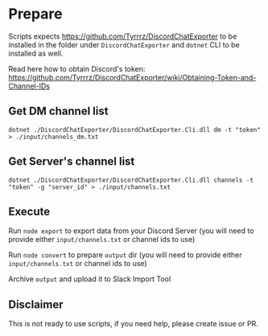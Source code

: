 # Prepare

Scripts expects https://github.com/Tyrrrz/DiscordChatExporter to be installed in the folder under `DiscordChatExporter` and `dotnet` CLI to be installed as well.

Read here how to obtain Discord's token: https://github.com/Tyrrrz/DiscordChatExporter/wiki/Obtaining-Token-and-Channel-IDs

## Get DM channel list

`dotnet ./DiscordChatExporter/DiscordChatExporter.Cli.dll dm -t "token" > ./input/channels_dm.txt`

## Get Server's channel list

`dotnet ./DiscordChatExporter/DiscordChatExporter.Cli.dll channels -t "token" -g "server_id" > ./input/channels.txt`

## Execute

Run `node export` to export data from your Discord Server (you will need to provide either `input/channels.txt` or channel ids to use)

Run `node convert` to prepare `output` dir (you will need to provide either `input/channels.txt` or channel ids to use)

Archive `output` and upload it to Slack Import Tool

## Disclaimer

This is not ready to use scripts, if you need help, please create issue or PR.

